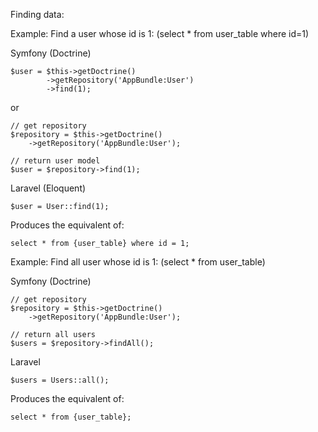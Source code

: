 Finding data:

Example: Find a user whose id is 1: (select * from user_table where id=1)

Symfony (Doctrine)
```
$user = $this->getDoctrine()
        ->getRepository('AppBundle:User')
        ->find(1);
```
or

```
// get repository
$repository = $this->getDoctrine()
    ->getRepository('AppBundle:User');

// return user model
$user = $repository->find(1);
```



Laravel (Eloquent)

```
$user = User::find(1);
```

Produces the equivalent of:

```
select * from {user_table} where id = 1;
```

Example: Find all user whose id is 1: (select * from user_table)

Symfony (Doctrine)
```
// get repository
$repository = $this->getDoctrine()
    ->getRepository('AppBundle:User');

// return all users
$users = $repository->findAll();
```

Laravel
```
$users = Users::all();
```
Produces the equivalent of:

```
select * from {user_table};
```
